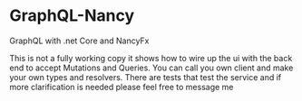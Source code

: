 # GraphQL-Nancy
GraphQL with .net Core and NancyFx

This is not a fully working copy it shows how to wire up the ui with the back end to accept Mutations and Queries. You can call you own client and make your own types and resolvers. There are tests that test the service and if more clarification is needed please feel free to message me
